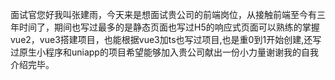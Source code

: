 面试官您好我叫张建雨，今天来是想面试贵公司的前端岗位，从接触前端至今有三年时间了，期间也写过最多的是静态页面也写过H5的响应式页面可以熟练的掌握vue2，vue3搭建项目，也能根据vue3加ts也写过项目,也是重0到1开始创建,还写过原生小程序和uniapp的项目希望能够加入贵公司献出一份小力量谢谢我的自我介绍完毕。